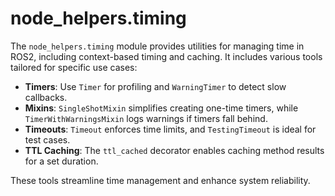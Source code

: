 # node_helpers.timing

The `node_helpers.timing` module provides utilities for managing time in ROS2, including context-based timing and caching. It includes various tools tailored for specific use cases:

- **Timers**: Use `Timer` for profiling and `WarningTimer` to detect slow callbacks.
- **Mixins**: `SingleShotMixin` simplifies creating one-time timers, while `TimerWithWarningsMixin` logs warnings if timers fall behind.
- **Timeouts**: `Timeout` enforces time limits, and `TestingTimeout` is ideal for test cases.
- **TTL Caching**: The `ttl_cached` decorator enables caching method results for a set duration.

These tools streamline time management and enhance system reliability.
